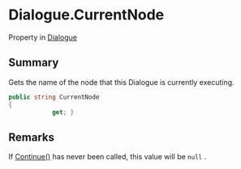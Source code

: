 # Dialogue.CurrentNode

Property in [Dialogue](/api/csharp/yarn.dialogue.md)

## Summary


Gets the name of the node that this Dialogue is currently executing.


```csharp
public string CurrentNode
{
            get; }
```

## Remarks

If  <a href="yarn.dialogue.continue.md">Continue()</a>  has never been called, this value
will be  <code>null</code> .

